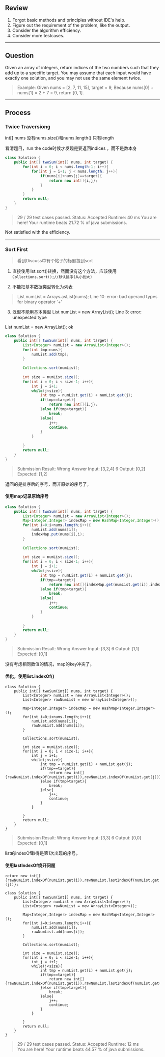 
## Review
1. Forgot basic methods and principles without IDE's help.
2. Figure out the requirement of the problem, like the output.
3. Consider the algorithm efficiency.
4. Consider more testcases.

---

## Question
Given an array of integers, return indices of the two numbers such that they add up to a specific target.
You may assume that each input would have exactly one solution, and you may not use the same element twice.

>Example:
Given nums = [2, 7, 11, 15], target = 9,
Because nums[0] + nums[1] = 2 + 7 = 9,
return [0, 1].

----

## Process

### Twice Traversiong

int[] nums
没有nums.size()和nums.length()
只有length

看清题目，run the code时候才发现是要返回indices ，而不是数本身

```java
class Solution {
    public int[] twoSum(int[] nums, int target) {
        for(int i = 0; i < nums.length-1; i++){
            for(int j = i+1; j < nums.length; j++){
                if(nums[i]+nums[j]==target){
                    return new int[]{i,j};
                }
            }
        }
        return null;
    }
}
```

>29 / 29 test cases passed.
Status: Accepted
Runtime: 40 ms
You are here! 
Your runtime beats 21.72 % of java submissions.

Not satisfied with the efficiency.

---

### Sort First

>看到Discuss中有个帖子的标题提到sort

1. 直接使用list.sort()转换，然而没有这个方法，应该使用```Collections.sort();//默认排序(从小到大)```

2. 不能把基本数据类型转化为列表
>List numList = Arrays.asList(nums);
Line 10: error: bad operand types for binary operator '+'
 
3. 泛型不能用基本类型
List<int> numList = new ArrayList<int>();
Line 3: error: unexpected type

List<Integer> numList = new ArrayList<Integer>();
ok

```java
class Solution {
    public int[] twoSum(int[] nums, int target) {
        List<Integer> numList = new ArrayList<Integer>();
        for(int tmp:nums){
            numList.add(tmp);
        }
        
        Collections.sort(numList);
        
        int size = numList.size();
        for(int i = 0; i < size-1; i++){
            int j = i+1;
            while(j<size){
                int tmp = numList.get(i) + numList.get(j);
                if(tmp==target){
                    return new int[]{i,j};
                }else if(tmp>target){
                    break;
                }else{
                    j++;
                    continue;
                }   
            }
            
        }
        return null;
    }
}
```

>Submission Result: Wrong Answer 
Input:
[3,2,4]
6
Output:
[0,2]
Expected:
[1,2]

返回的是排序后的序号，而非原始的序号了。

#### 使用map记录原始序号

```java
class Solution {
    public int[] twoSum(int[] nums, int target) {
        List<Integer> numList = new ArrayList<Integer>();
        Map<Integer,Integer> indexMap = new HashMap<Integer,Integer>();
        for(int i=0;i<nums.length;i++){
            numList.add(nums[i]);
            indexMap.put(nums[i],i);
        }
        
        Collections.sort(numList);
        
        int size = numList.size();
        for(int i = 0; i < size-1; i++){
            int j = i+1;
            while(j<size){
                int tmp = numList.get(i) + numList.get(j);
                if(tmp==target){
                    return new int[]{indexMap.get(numList.get(i)),indexMap.get(numList.get(j))};
                }else if(tmp>target){
                    break;
                }else{
                    j++;
                    continue;
                }   
            }
            
        }
        return null;
    }
}
```

>Submission Result: Wrong Answer 
Input:
[3,3]
6
Output:
[1,1]
Expected:
[0,1]

没有考虑相同数值的情况，map的key冲突了。

#### 优化，使用list.indexOf()

```
class Solution {
    public int[] twoSum(int[] nums, int target) {
        List<Integer> numList = new ArrayList<Integer>();
        List<Integer> rawNumList = new ArrayList<Integer>();

        Map<Integer,Integer> indexMap = new HashMap<Integer,Integer>();
        for(int i=0;i<nums.length;i++){
            numList.add(nums[i]);
            rawNumList.add(nums[i]);
        }
        
        Collections.sort(numList);
        
        int size = numList.size();
        for(int i = 0; i < size-1; i++){
            int j = i+1;
            while(j<size){
                int tmp = numList.get(i) + numList.get(j);
                if(tmp==target){
                    return new int[]{rawNumList.indexOf(numList.get(i)),rawNumList.indexOf(numList.get(j))};
                }else if(tmp>target){
                    break;
                }else{
                    j++;
                    continue;
                }   
            }
            
        }
        return null;
    }
}
```

>Submission Result: Wrong Answer 
Input:
[3,3]
6
Output:
[0,0]
Expected:
[0,1]

list的indexOf取得是第1次出现的序号。

#### 使用lastIndexOf绕开问题

```return new int[]{rawNumList.indexOf(numList.get(i)),rawNumList.lastIndexOf(numList.get(j))};```

```
class Solution {
    public int[] twoSum(int[] nums, int target) {
        List<Integer> numList = new ArrayList<Integer>();
        List<Integer> rawNumList = new ArrayList<Integer>();

        Map<Integer,Integer> indexMap = new HashMap<Integer,Integer>();
        for(int i=0;i<nums.length;i++){
            numList.add(nums[i]);
            rawNumList.add(nums[i]);
        }
        
        Collections.sort(numList);
        
        int size = numList.size();
        for(int i = 0; i < size-1; i++){
            int j = i+1;
            while(j<size){
                int tmp = numList.get(i) + numList.get(j);
                if(tmp==target){
                    return new int[]{rawNumList.indexOf(numList.get(i)),rawNumList.lastIndexOf(numList.get(j))};
                }else if(tmp>target){
                    break;
                }else{
                    j++;
                    continue;
                }   
            }
            
        }
        return null;
    }
}
```
                   
>29 / 29 test cases passed.
Status: Accepted
Runtime: 12 ms               
You are here! 
Your runtime beats 44.57 % of java submissions.
